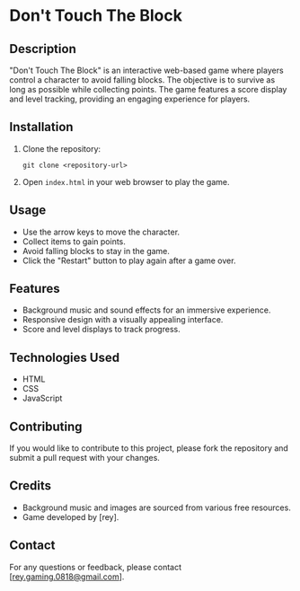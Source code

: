 # Don't Touch The Block

## Description
"Don't Touch The Block" is an interactive web-based game where players control a character to avoid falling blocks. The objective is to survive as long as possible while collecting points. The game features a score display and level tracking, providing an engaging experience for players.

## Installation
1. Clone the repository:
   ```
   git clone <repository-url>
   ```
2. Open `index.html` in your web browser to play the game.

## Usage
- Use the arrow keys to move the character.
- Collect items to gain points.
- Avoid falling blocks to stay in the game.
- Click the "Restart" button to play again after a game over.

## Features
- Background music and sound effects for an immersive experience.
- Responsive design with a visually appealing interface.
- Score and level displays to track progress.

## Technologies Used
- HTML
- CSS
- JavaScript

## Contributing
If you would like to contribute to this project, please fork the repository and submit a pull request with your changes.

## Credits
- Background music and images are sourced from various free resources.
- Game developed by [rey].

## Contact
For any questions or feedback, please contact [rey.gaming.0818@gmail.com].
